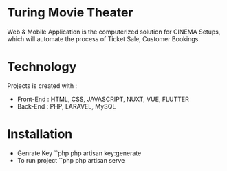 # Turing Movie Theater 
Web & Mobile Application is the computerized solution for CINEMA Setups, which will automate the process of Ticket Sale, Customer Bookings.

# Technology 
Projects is created with : 
- Front-End : HTML, CSS, JAVASCRIPT, NUXT, VUE, FLUTTER
- Back-End : PHP, LARAVEL, MySQL

# Installation  

- Genrate Key 
``php
php artisan key:generate
- To run project 
``php
php artisan serve 

